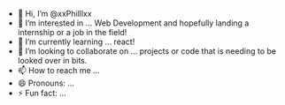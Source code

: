 - 👋 Hi, I’m @xxPhilllxx
- 👀 I’m interested in ... Web Development and hopefully landing a internship or a job in the field!
- 🌱 I’m currently learning ... react!
- 💞️ I’m looking to collaborate on ... projects or code that is needing to be looked over in bits. 
- 📫 How to reach me ...
- 😄 Pronouns: ...
- ⚡ Fun fact: ...

<!---
xxPhilllxx/xxPhilllxx is a ✨ special ✨ repository because its `README.md` (this file) appears on your GitHub profile.
You can click the Preview link to take a look at your changes.
--->
